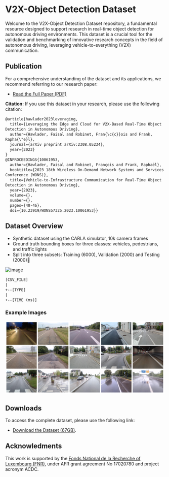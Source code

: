# V2X-Object Detection Dataset

Welcome to the V2X-Object Detection Dataset repository, a fundamental resource designed to support research in real-time object detection for autonomous driving environments.
This dataset is a crucial tool for the validation and benchmarking of innovative research concepts in the field of autonomous driving, leveraging vehicle-to-everything (V2X) communication.

## Publication
For a comprehensive understanding of the dataset and its applications, we recommend referring to our research paper:
- [Read the Full Paper (PDF)](https://arxiv.org/pdf/2308.05234.pdf)


**Citation:**
If you use this dataset in your research, please use the following citation:

```text
@article{hawlader2023leveraging,
  title={Leveraging the Edge and Cloud for V2X-Based Real-Time Object Detection in Autonomous Driving},
  author={Hawlader, Faisal and Robinet, Fran{\c{c}}ois and Frank, Rapha{\"e}l},
  journal={arXiv preprint arXiv:2308.05234},
  year={2023}
}
@INPROCEEDINGS{10061953,
  author={Hawlader, Faisal and Robinet, François and Frank, Raphaël},
  booktitle={2023 18th Wireless On-Demand Network Systems and Services Conference (WONS)}, 
  title={Vehicle-to-Infrastructure Communication for Real-Time Object Detection in Autonomous Driving}, 
  year={2023},
  volume={},
  number={},
  pages={40-46},
  doi={10.23919/WONS57325.2023.10061953}}
```

## Dataset Overview
- Synthetic dataset using the CARLA simulator, 10k camera frames
- Ground truth bounding boxes for three classes: vehicles, pedestrians, and traffic lights
- Split into three subsets: Training (6000), Validation (2000) and Testing (2000)


![image](https://github.com/FaisalHawlader/V2X-Dataset/assets/43897254/e9e68ebf-ca45-46e8-9665-b62e948b59ae)

```
[CSV_FILE]
|
+--[TYPE]
|
+--[TIME (ms)]
```
### Example Images
![alt text](https://github.com/raphaelfrank/robobus/blob/main/sample_images.png?raw=true)

## Downloads
To access the complete dataset, please use the following link:
- [Download the Dataset (67GB)](https://uniluxembourg-my.sharepoint.com/:f:/g/personal/faisal_hawlader_uni_lu/EiPjYoflxEFLk5lCQ5O22oQBgMrmnvAzHau4Y6CpMw1ZgA?e=dDPbJN).

## Acknowledments
This work is supported by the [Fonds National de la Recherche of Luxembourg (FNR)](https://www.fnr.lu/), under AFR grant agreement No 17020780 and project acronym ACDC.
